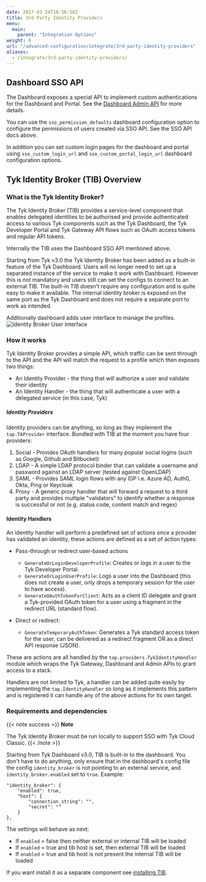 ```yaml
---
date: 2017-03-24T16:56:58Z
title: 3rd Party Identity Providers
menu:
  main:
    parent: "Integration Options"
weight: 0
url: "/advanced-configuration/integrate/3rd-party-identity-providers"
aliases:
  - /integrate/3rd-party-identity-providers/
---
```


## Dashboard SSO API
The Dashboard exposes a special API to implement custom authentications for the Dashboard and Portal. See the [Dashboard Admin API](/tyk-apis/tyk-dashboard-admin-api/sso/) for more details.

You can use the `sso_permission_defaults` dashboard configuration option to configure the permissions of users created via SSO API. See the SSO API docs above.

In addition you can set custom login pages for the dashboard and portal using `sso_custom_login_url` and `sso_custom_portal_login_url` dashboard configuration options.

## Tyk Identity Broker (TIB) Overview 

### What is the Tyk Identity Broker?

The Tyk Identity Broker (TIB) provides a service-level component that enables delegated identities to be authorised and provide authenticated access to various Tyk components such as the Tyk Dashboard, the Tyk Developer Portal and Tyk Gateway API flows such as OAuth access tokens and regular API tokens.

Internally the TIB uses the Dashboard SSO API mentioned above.

Starting from Tyk v3.0 the Tyk Identity Broker has been added as a built-in feature of the Tyk Dashboard. Users will no longer need to set up a separated instance of the service to make it work with Dashboard. However this is not mandatory and users still can set the configs to connect to an external TIB. The built-in TIB doesn't require any configuration and is quite easy to make it available. The internal identity broker is exposed on the same port as the Tyk Dashboard and does not require a separate port to work as intended.

Additionally dashboard adds user interface to manage the profiles. 
![Identity Broker User Interface](https://user-images.githubusercontent.com/35005482/82677001-f20fb600-9c64-11ea-8ed3-2973b1d51463.gif)

### How it works

Tyk Identity Broker provides a simple API, which traffic can be sent through to the API and the API will match the request to a profile which then exposes two things:

*   An Identity Provider - the thing that will authorize a user and validate their identity
*   An Identity Handler - the thing that will authenticate a user with a delegated service (in this case, Tyk)

##### Identity Providers

Identity providers can be anything, so long as they implement the `tap.TAProvider` interface. Bundled with TIB at the moment you have four providers:

1.  Social - Provides OAuth handlers for many popular social logins (such as Google, Github and Bitbucket)
2.  LDAP - A simple LDAP protocol binder that can validate a username and password against an LDAP server (tested against OpenLDAP)
3.  SAML - Provides SAML login flows with any IDP i.e. Azure AD, Auth0, Okta, Ping or Keycloak
3.  Proxy - A generic proxy handler that will forward a request to a third party and provides multiple "validators" to identify whether a response is successful or not (e.g. status code, content match and regex)

#### Identity Handlers

An identity handler will perform a predefined set of actions once a provider has validated an identity, these actions are defined as a set of action types:

*   Pass-through or redirect user-based actions
    
    *   `GenerateOrLoginDeveloperProfile`: Creates or logs in a user to the Tyk Developer Portal.
    *   `GenerateOrLoginUserProfile`: Logs a user into the Dashboard (this does not create a user, only drops a temporary session for the user to have access).
    *   `GenerateOAuthTokenForClient`: Acts as a client ID delegate and grant a Tyk-provided OAuth token for a user using a fragment in the redirect URL (standard flow).

*   Direct or redirect:
    
    *   `GenerateTemporaryAuthToken`: Generates a Tyk standard access token for the user, can be delivered as a redirect fragment OR as a direct API response (JSON).

These are actions are all handled by the `tap.providers.TykIdentityHandler` module which wraps the Tyk Gateway, Dashboard and Admin APIs to grant access to a stack.

Handlers are not limited to Tyk, a handler can be added quite easily by implementing the `tap.IdentityHandler` so long as it implements this pattern and is registered it can handle any of the above actions for its own target.

### Requirements and dependencies

{{< note success >}}
**Note**  

The Tyk Identity Broker must be run locally to support SSO with Tyk Cloud Classic. 
{{< /note >}}

Starting from Tyk Dashboard v3.0, TIB is built-in to the dashboard. 
You don't have to do anything, only ensure that in the dashboard's config file the config `identity_broker` is not pointing to an external service, and `identity_broker.enabled` set to `true`. Example:

```
"identity_broker": {
    "enabled": true,
    "host": {
        "connection_string": "",
        "secret": ""
    }
},
```

The settings will behave as next:

* If `enabled` = false then neither external or internal TIB will be loaded
* If `enabled` = true and tib host is set, then external TIB will be loaded
* If `enabled` = true and tib host is not present the internal TIB will be loaded

If you want install it as a separate component see [installing TIB](/tyk-identity-broker/getting-started#installation).
